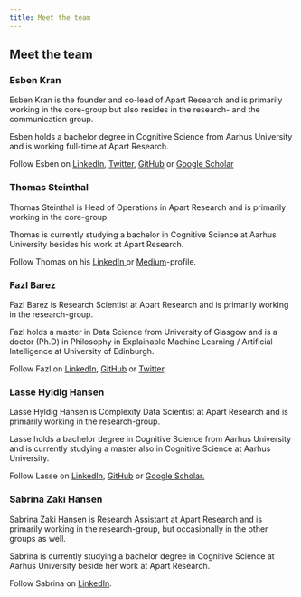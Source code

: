 ```yaml
---
title: Meet the team
---
```


<!-- Yay, no errors, warnings, or alerts! -->

## Meet the team

### Esben Kran

Esben Kran is the founder and co-lead of Apart Research and is primarily working in the core-group but also resides in the research- and the communication group.

Esben holds a bachelor degree in Cognitive Science from Aarhus University and is working full-time at Apart Research.

Follow Esben on [LinkedIn](https://linkedin.com/in/esbenkc), [Twitter](https://twitter.com/esbenkc), [GitHub](https://github.com/esbenkc) or [Google Scholar](https://scholar.google.com/citations?hl=en&user=SH5diRUAAAAJ)

### Thomas Steinthal

Thomas Steinthal is Head of Operations in Apart Research and is primarily working in the core-group.

Thomas is currently studying a bachelor in Cognitive Science at Aarhus University besides his work at Apart Research.

Follow Thomas on his [LinkedIn ](https://www.linkedin.com/in/thomas-steinthal-13b799197/)or [Medium](https://thomas-steinthal.medium.com/)-profile.

### Fazl Barez

Fazl Barez is Research Scientist at Apart Research and is primarily working in the research-group.

Fazl holds a master in Data Science from University of Glasgow and is a doctor (Ph.D) in Philosophy in Explainable Machine Learning / Artificial Intelligence at University of Edinburgh.

Follow Fazl on [LinkedIn](https://www.linkedin.com/in/fbarez/), [GitHub](https://github.com/fbarez) or [Twitter](https://twitter.com/FazlBarez).

### Lasse Hyldig Hansen

Lasse Hyldig Hansen is Complexity Data Scientist at Apart Research and is primarily working in the research-group.

Lasse holds a bachelor degree in Cognitive Science from Aarhus University and is currently studying a master also in Cognitive Science at Aarhus University.

Follow Lasse on [LinkedIn](https://www.linkedin.com/in/lasse-hyldig-hansen-a1ab1216a/), [GitHub](https://github.com/Lassehhansen) or [Google Scholar.](https://scholar.google.com/citations?user=ocLAv8EAAAAJ&hl=en&oi=ao)

### Sabrina Zaki Hansen

Sabrina Zaki Hansen is Research Assistant at Apart Research and is primarily working in the research-group, but occasionally in the other groups as well.

Sabrina is currently studying a bachelor degree in Cognitive Science at Aarhus University beside her work at Apart Research.

Follow Sabrina on [LinkedIn](https://www.linkedin.com/in/sabrinazakihansen/).

